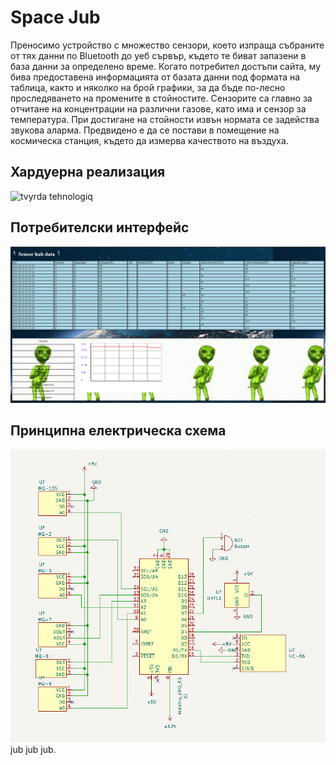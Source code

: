 # Space Jub
Преносимо устройство с множество сензори, което изпраща събраните от тях данни по Bluetooth до уеб сървър, където те биват запазени в база данни за определено време. Когато потребител достъпи сайта, му бива предоставена информацията от базата данни под формата на таблица, както и няколко на брой графики, за да бъде по-лесно проследяването на промените в стойностите. Сензорите са главно за отчитане на концентрации на различни газове, като има и сензор за температура. При достигане на стойности извън нормата се задейства звукова аларма. Предвидено е да се постави в помещение на космическа станция, където да измерва качеството на въздуха.

## Хардуерна реализация
![tvyrda tehnologiq](/readme_pics/hard.jpg)

## Потребителски интерфейс
![mejdina na potrebitelq](/readme_pics/ui.png)

## Принципна електрическа схема
![izobrajenie na shematikata](/readme_pics/schematic_image.png)
jub jub jub.
